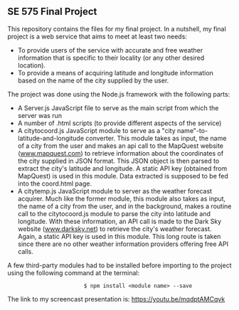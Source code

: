 <h2>SE 575 Final Project</h2>

This repository contains the files for my final project. 
In a nutshell, my final project is a web service that aims to meet at least two needs:
    
- To provide users of the service with accurate and free weather information that is specific to their locality (or any         other desired location).
- To provide a means of acquiring latitude and longitude information based on the name of the city supplied by the user.

The project was done using the Node.js framework with the following parts:

- A Server.js JavaScript file to serve as the main script from which the server was run
- A number of .html scripts (to provide different aspects of the service)
- A citytocoord.js JavaScript module to serve as a "city name"-to-latitude-and-longitude converter. This module takes as        input, the name of a city from the user and makes an api call to the MapQuest website (www.mapquest.com) to retrieve            information about the coordinates of the city supplied in JSON format. This JSON object is then parsed to extract the          city's latitude and longitude. A static API key (obtained from MapQuest) is used in this module. Data extracted is              supposed to be fed into the coord.html page.
- A citytemp.js JavaScript module to server as the weather forecast acquirer. Much like the former module, this module also     takes as input, the name of a city from the user, and in the background, makes a routine call to the citytocoord.js module      to parse the city into latitude and longitude. With these information, an API call is made to the Dark Sky website              (www.darksky.net) to retrieve the city's weather forecast. Again, a static API key is used in this module. This long route      is taken since there are no other weather information providers offering free API calls.

A few third-party modules had to be installed before importing to the project using the following command at the terminal:

                            $ npm install <module name> --save

The link to my screencast presentation is: https://youtu.be/mqdptAMCqvk
